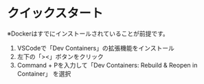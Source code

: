 # クイックスタート

※Dockerはすでにインストールされていることが前提です。

1. VSCodeで「Dev Containers」の拡張機能をインストール
2. 左下の「><」ボタンをクリック
3. Command + Pを入力して「Dev Containers: Rebuild & Reopen in Container」 を選択